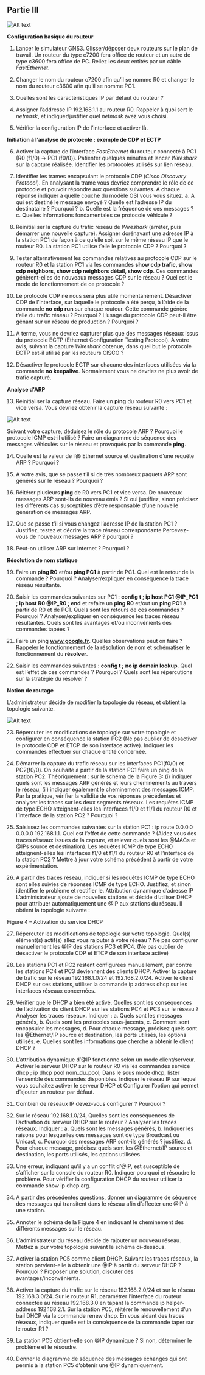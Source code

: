 ## Partie III

![Alt text](gns3-prise-en-main.png?raw=true "Détail de la fenêtre du simulateur")

**Configuration basique du routeur**
1.	Lancer le simulateur GNS3. Glisser/déposer deux routeurs sur le plan de travail. Un routeur du type c7200 fera office de routeur et un autre de type c3600 fera office de PC. Reliez les deux entités par un câble *FastEthernet*.

2.	Changer le nom du routeur c7200 afin qu’il se nomme R0 et changer le nom du routeur c3600 afin qu’il se nomme PC1.

3.	Quelles sont les caractéristiques IP par défaut du routeur ?

4.	Assigner l’addresse IP 192.168.1.1 au routeur R0. Rappeler à quoi sert le *netmask*, et indiquer/justifier quel *netmask* avez vous choisi. 

5.	Vérifier la configuration IP de l’interface et activer là.

**Initiation à l’analyse de protocole : exemple de CDP et ECTP**

6.	Activer la capture de l’interface *FastEthernet* du routeur connecté à PC1 (R0 (f1/0) -> PC1 (f0/0)). Patienter quelques minutes et lancer *Wireshark* sur la capture réalisée. Identifier les protocoles utilisés sur lien réseau. 

7.	Identifier les trames encapsulant le protocole CDP (*Cisco Discovery Protocol*). En analysant la trame vous devriez comprendre le rôle de ce protocole et pouvoir répondre aux questions suivantes. A chaque réponse indiquer à quelle couche du modèle OSI vous vous situez.
  a.	 A qui est destiné le message envoyé ? Quelle est l’adresse IP du destinataire ? Pourquoi ?
  b.	Quelle est la fréquence de ces messages ?
  c.	Quelles informations fondamentales ce protocole véhicule ?
8.	Réinitialiser la capture du trafic réseau de *Wireshark* (arrêter, puis démarrer une nouvelle capture). Assigner dorénavant une adresse IP à la station PC1 de façon à ce qu’elle soit sur le même réseau IP que le routeur R0. La station PC1 utilise t’elle le protocole CDP ? Pourquoi ?  

9.	Tester alternativement les commandes relatives au protocole CDP sur le routeur R0 et la station PC1 via les commandes **show cdp trafic, show cdp neighbors, show cdp neighbors détail, show cdp**. Ces commandes génèrent-elles de nouveaux messages CDP sur le réseau ? Quel est le mode de fonctionnement de ce protocole ?

10.	Le protocole CDP ne nous sera plus utile momentanément. Désactiver CDP de l’interface, sur laquelle le protocole a été perçu, à l’aide de la commande **no cdp run** sur chaque routeur. Cette commande génère t’elle du trafic réseau ? Pourquoi ? L’usage du protocole CDP peut-il être gênant sur un réseau de production ? Pourquoi ?

11.	A terme, vous ne devriez capturer plus que des messages réseaux issus du protocole ECTP (Ethernet Configuration Testing Protocol).  A votre avis, suivant la capture *Wireshark* obtenue, dans quel but le protocole ECTP est-il utilisé par les routeurs CISCO ? 

12.	Désactiver le protocole ECTP sur chacune des interfaces utilisées via la commande **no keepalive**. Normalement vous ne devriez ne plus avoir de trafic capturé.

**Analyse d'ARP**

13.	Réinitialiser la capture réseau. Faire un **ping** du routeur R0 vers PC1 et vice versa. Vous devriez obtenir la capture réseau suivante :
 
![Alt text](gns3-trafic-reseau.png?raw=true "Analyse du trafic réseau")

Suivant votre capture, déduisez le rôle du protocole ARP ? Pourquoi le protocole ICMP est-il utilisé ? Faire un diagramme de séquence des messages véhiculés sur le réseau et provoqués par la commande **ping**.

14.	Quelle est la valeur de l’@ Ethernet source et destination d’une requête ARP ? Pourquoi ?

15.	A votre avis, que se passe t’il si de très nombreux paquets ARP sont générés sur le réseau ? Pourquoi ?

16.	Réitérer plusieurs **ping** de R0 vers PC1 et vice versa. De nouveaux messages ARP sont-ils de nouveau émis ? Si oui justifiez, sinon précisez les différents cas susceptibles d’être responsable d’une nouvelle génération de messages ARP.

17.	Que se passe t’il si vous changez l’adresse IP de la station PC1 ? Justifiez, testez et décrire la trace réseau correspondante Percevez-vous de nouveaux messages ARP ? pourquoi ? 

18.	Peut-on utiliser ARP sur Internet ? Pourquoi ?

**Résolution de nom statique**

19.	Faire un **ping R0** et/ou **ping PC1** à partir de PC1. Quel est le retour de la commande ? Pourquoi ? Analyser/expliquer en conséquence la trace réseau résultante. 

20.	Saisir les commandes suivantes sur PC1 : **config t ; ip host PC1 @IP_PC1 ; ip host R0 @IP_R0 ; end** et refaire un **ping R0** et/out un **ping PC1** à partir de R0 et de PC1. Quels sont les retours de ces commandes ? Pourquoi ? Analyser/expliquer en conséquence les traces réseau résultantes. Quels sont les avantages et/ou inconvénients des commandes tapées ?

21.	Faire un ping **www.google.fr**. Quelles observations peut on faire ? Rappeler le fonctionnement de la résolution de nom et schématiser  le fonctionnement du **résolver**.

22.	Saisir les commandes suivantes : **config t ; no ip domain lookup**. Quel est l’effet de ces commandes ? Pourquoi ? Quels sont les répercutions sur la stratégie du résolver ?

**Notion de routage**

L’administrateur décide de modifier la topologie du réseau, et obtient la topologie suivante.
 
 
![Alt text](gns3-modification-topologie.png?raw=true "Modification de la topologie")


23.	Répercuter les modifications de topologie sur votre topologie et configurer en conséquence la station PC2 (Ne pas oublier de désactiver le protocole CDP et ETCP de son interface active). Indiquer les commandes effectuer sur chaque entité concernée.

24.	Démarrer la capture du trafic réseau sur les interfaces PC1(f0/0) et PC2(f0/0).  On souhaite à partir de la station PC1 faire un ping de la station PC2. Théoriquement : sur le schéma de la Figure 3: (i) indiquer quels sont les messages ARP générés et leurs cheminements au travers le réseau, (ii) indiquer également le cheminement des messages ICMP. Par la pratique, vérifier la validité de vos réponses précédentes et analyser les traces sur les deux segments réseaux. Les requêtes ICMP de type ECHO atteignent-elles les interfaces f1/0 et f1/1 du routeur R0 et l’interface de la station PC2 ? Pourquoi ?

25.	Saisissez les commandes suivantes sur la station PC1 : ip route 0.0.0.0 0.0.0.0 192.168.1.1. Quel est l’effet de cette commande ? (Aidez vous des traces réseaux issues de la capture, et relever quels sont les @MACs et @IPs source et destination). Les requêtes ICMP de type ECHO atteignent-elles les interfaces f1/0 et f1/1 du routeur R0 et l’interface de la station PC2 ? Mettre à jour votre schéma précédent à partir de votre expérimentation.

26.	A partir des traces réseau, indiquer si les requêtes ICMP de type ECHO sont elles suivies de réponses ICMP de type ECHO. Justifiez, et sinon identifier le problème et rectifier le.
Attribution dynamique d’adresse IP
L’administrateur ajoute de nouvelles stations et décide d’utiliser DHCP pour attribuer automatiquement une @IP aux stations du réseau. Il obtient la topologie suivante :
 
Figure 4 – Activation du service DHCP

27.	Répercuter les modifications de topologie sur votre topologie. Quel(s) élément(s) actif(s) allez vous rajouter à votre réseau ? Ne pas configurer manuellement les @IP des stations PC3 et PC4. (Ne pas oublier de désactiver le protocole CDP et ETCP de son interface active)

28.	Les stations PC1 et PC2 restent configurées manuellement, par contre les stations PC4 et PC3 deviennent des clients DHCP. Activer la capture de trafic sur le réseau 192.168.1.0/24 et 192.168.2.0/24. Activer le client DHCP sur ces stations, utiliser la commande ip address dhcp sur les interfaces réseaux concernées.

29.	Vérifier que le DHCP a bien été activé.  Quelles sont les conséquences de l’activation du client DHCP sur les stations PC4 et PC3 sur le réseau ? Analyser les traces réseaux. Indiquer :
  a.	Quels sont les messages générés, 
  b.	Quels sont les protocoles sous-jacents, 
  c.	Comment sont encapsuler les messages,
  d.	Pour chaque message, précisez quels sont les @Ethernet/IP source et destination, les ports utilisés, les options utilisés.
  e.	Quelles sont les informations que cherche à obtenir le client DHCP ?
30.	L’attribution dynamique d’@IP fonctionne selon un mode client/serveur. Activer le serveur DHCP sur le routeur R0 via les commandes service dhcp ; ip dhcp pool nom_du_pool; Dans le sous mode dhcp, lister l’ensemble des commandes disponibles. Indiquer le réseau IP sur lequel vous souhaitez activer le serveur DHCP et Configurer l’option qui permet d’ajouter un  routeur par défaut.

31.	Combien de réseaux IP devez-vous configurer ? Pourquoi ? 
 
32.	Sur le réseau 192.168.1.0/24, Quelles sont les conséquences de l’activation du serveur DHCP sur le routeur ? Analyser les traces réseaux. Indiquer :
  a.	Quels sont les messages générés, 
  b.	Indiquer les raisons pour lesquelles ces messages sont de type Broadcast ou Unicast,
  c.	Pourquoi des messages ARP sont-ils générés ? justifiez.
  d.	Pour chaque message, précisez quels sont les @Ethernet/IP source et destination, les ports utilisés, les options utilisées.

33.	Une erreur, indiquant qu’il y a un conflit d’@IP, est susceptible de s’afficher sur la console du routeur R0. Indiquer pourquoi et résoudre le problème. Pour vérifier la configuration DHCP du routeur utiliser la commande show ip dhcp arg.

34.	A partir des précédentes questions, donner un diagramme de séquence des messages qui transitent dans le réseau afin d’affecter une @IP à une station. 

35.	Annoter le schéma de la Figure 4 en indiquant le cheminement des différents messages sur le réseau.

36.	L’administrateur du réseau décide de rajouter un nouveau réseau. Mettez à jour votre topologie suivant le schéma ci-dessous.
 
37.	Activer la station PC5 comme client DHCP. Suivant les traces réseaux, la station parvient-elle à obtenir une @IP à partir du serveur DHCP ? Pourquoi ? Proposer une solution, discuter des avantages/inconvénients.

38.	Activer la capture du trafic sur le réseau 192.168.2.0/24 et sur le réseau 192.168.3.0/24. Sur le routeur R1, paramétrer l’interface du routeur connectée au réseau 192.168.3.0 en tapant la commande ip helper-address 192.168.2.1. Sur la station PC5, réitérer le renouvellement d’un bail DHCP via la commande renew dhcp. En vous aidant des traces réseaux, indiquer quelle est la conséquence de la commande taper sur le router R1 ? 

39.	La station PC5 obtient-elle son @IP dynamique ? Si non, déterminer le problème et le résoudre.

40.	Donner le diagramme de séquence des messages échangés qui ont permis à la station PC5 d’obtenir une @IP dynamiquement.



